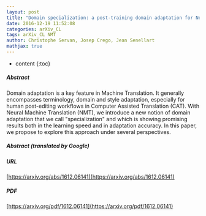 ```yaml
---
layout: post
title: "Domain specialization: a post-training domain adaptation for Neural Machine Translation"
date: 2016-12-19 11:52:08
categories: arXiv_CL
tags: arXiv_CL NMT
author: Christophe Servan, Josep Crego, Jean Senellart
mathjax: true
---
```


* content
{:toc}

##### Abstract
Domain adaptation is a key feature in Machine Translation. It generally encompasses terminology, domain and style adaptation, especially for human post-editing workflows in Computer Assisted Translation (CAT). With Neural Machine Translation (NMT), we introduce a new notion of domain adaptation that we call "specialization" and which is showing promising results both in the learning speed and in adaptation accuracy. In this paper, we propose to explore this approach under several perspectives.

##### Abstract (translated by Google)


##### URL
[https://arxiv.org/abs/1612.06141](https://arxiv.org/abs/1612.06141)

##### PDF
[https://arxiv.org/pdf/1612.06141](https://arxiv.org/pdf/1612.06141)

